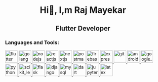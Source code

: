 <!--<p align="center"><img src="https://capsule-render.vercel.app/api?type=wave&color=auto&height=300&section=header&text=RajMayekar&fontSize=90" /></p>-->

<h1 align="center">Hi👋, I,m Raj Mayekar</h1>
<h2 align="center">Flutter Developer</h2>

<h3 align="left">Languages and Tools:</h3>

<p align="left"> 
            <a href="https://flutter.dev/" rel="noreferrer">
            <img src="https://cdn.jsdelivr.net/gh/devicons/devicon@latest/icons/flutter/flutter-original.svg" alt="flutter" width="40" height="40"/>
           </a> 
            <a href="https://go.dev/" rel="noreferrer">                        
                        <img src="https://cdn.jsdelivr.net/gh/devicons/devicon@latest/icons/go/go-original-wordmark.svg"alt="golang" width="40" height="40" />
            </a> 
            <a href="https://nodejs.org/en" target="_blank" rel="noreferrer">
                        <img src="https://cdn.jsdelivr.net/gh/devicons/devicon@latest/icons/nodejs/nodejs-original.svg" alt="nodejs" width="40" height="40" />
            </a>  
            <a href="https://react.dev/" target="_blank" rel="noreferrer"> 
                        <img src="https://cdn.jsdelivr.net/gh/devicons/devicon@latest/icons/react/react-original.svg" alt="reactjs" width="40" height="40"/>
            </a>
            <a href="[https://nodejs.org/en](https://nextjs.org/)" target="_blank" rel="noreferrer"> 
                        <img src="https://cdn.jsdelivr.net/gh/devicons/devicon@latest/icons/nextjs/nextjs-original.svg" alt="nextjs" width="40" height="40"/>
            </a>
            <a href="https://www.postman.com/" target="_blank" rel="noreferrer"> 
                        <img src="https://cdn.jsdelivr.net/gh/devicons/devicon@latest/icons/postman/postman-original.svg" alt="postman" width="40" height="40"/>                         
            </a>
            <a href="https://www.postman.com/" target="_blank" rel="noreferrer">               
                        <img src="https://cdn.jsdelivr.net/gh/devicons/devicon@latest/icons/firebase/firebase-original.svg" alt="firebase" width="40" height="40"/>
            </a>
            <a href="https://www.postman.com/" target="_blank" rel="noreferrer">               
                        <img src="https://cdn.jsdelivr.net/gh/devicons/devicon@latest/icons/express/express-original-wordmark.svg" alt="express" width="40" height="40" />
            </a>
            <a href="https://git-scm.com/" target="_blank" rel="noreferrer">               
                        <img src="https://cdn.jsdelivr.net/gh/devicons/devicon@latest/icons/git/git-original.svg" alt="git" width="40" height="40"/>
            </a>
             <a href="https://www.android.com/intl/en_in/" target="_blank" rel="noreferrer">               
                        <img src="https://cdn.jsdelivr.net/gh/devicons/devicon@latest/icons/android/android-plain.svg" alt="android" width="40" height="40"/>
            </a>
              <a href="https://www.android.com/intl/en_in/" target="_blank" rel="noreferrer">               
                        <img src="https://cdn.jsdelivr.net/gh/devicons/devicon@latest/icons/googlecloud/googlecloud-original.svg" alt="google_cloud" width="40" height="40" />
            </a>
               <a href="https://www.android.com/intl/en_in/" target="_blank" rel="noreferrer">               
                        <img src="https://cdn.jsdelivr.net/gh/devicons/devicon@latest/icons/python/python-original.svg"  alt="python" width="40" height="40" />
            </a>
            <a href="https://www.android.com/intl/en_in/" target="_blank" rel="noreferrer">               
                        <img src="https://cdn.jsdelivr.net/gh/devicons/devicon@latest/icons/scikitlearn/scikitlearn-original.svg" alt="scikit_learn" width="40" height="40" />
            </a>
             <a href="https://www.android.com/intl/en_in/" target="_blank" rel="noreferrer">               
                        <img src="https://cdn.jsdelivr.net/gh/devicons/devicon@latest/icons/flask/flask-original.svg" alt="flask" width="40" height="40" />
            </a>
            <a href="https://www.android.com/intl/en_in/" target="_blank" rel="noreferrer">               
                        <img src="https://cdn.jsdelivr.net/gh/devicons/devicon@latest/icons/django/django-plain.svg" alt="django" width="40" height="40" />
            </a>
             <a href="https://www.android.com/intl/en_in/" target="_blank" rel="noreferrer">               
                                   <img src="https://cdn.jsdelivr.net/gh/devicons/devicon@latest/icons/mysql/mysql-original-wordmark.svg" alt="mysql" width="40" height="40"/>
            </a>
            <a href="https://www.android.com/intl/en_in/" target="_blank" rel="noreferrer">               
                                               <img src="https://cdn.jsdelivr.net/gh/devicons/devicon@latest/icons/dart/dart-original.svg" alt="dart" width="40" height="40"/>
            </a>
            <a href="https://www.android.com/intl/en_in/" target="_blank" rel="noreferrer">               
                                  <img src="https://cdn.jsdelivr.net/gh/devicons/devicon@latest/icons/jupyter/jupyter-original.svg" alt="jupyter" width="40" height="40"/>
            </a>
            <a href="https://www.android.com/intl/en_in/" target="_blank" rel="noreferrer">               
                              <img src="https://cdn.jsdelivr.net/gh/devicons/devicon@latest/icons/latex/latex-original.svg" alt="latex" width="40" height="40"/>
            </a>



          
          
          

          

            
          



          


            
          
            


          
          
          
          
          
</p>
<!--
**MayekarRaj/MayekarRaj** is a ✨ _special_ ✨ repository because its `README.md` (this file) appears on your GitHub profile.

Here are some ideas to get you started:

- 🔭 I’m currently working on ...
- 🌱 I’m currently learning ...
- 👯 I’m looking to collaborate on ...
- 🤔 I’m looking for help with ...
- 💬 Ask me about ...
- 📫 How to reach me: ...
- 😄 Pronouns: ...
- ⚡ Fun fact: ...
-->
